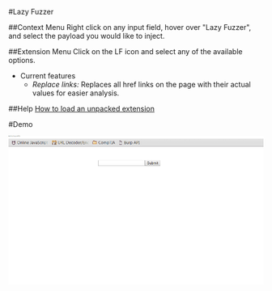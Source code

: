 #Lazy Fuzzer


##Context Menu
Right click on any input field, hover over "Lazy Fuzzer", and select the payload you would like to inject.

##Extension Menu
Click on the LF icon and select any of the available options.

  * Current features
     * *Replace links:* Replaces all href links on the page with their actual values for easier analysis.

##Help
<a href="http://superuser.com/questions/247651/how-does-one-install-an-extension-for-chrome-browser-from-the-local-file-system">How to load an unpacked extension</a>

#Demo

  <img src="demo.gif"/>
